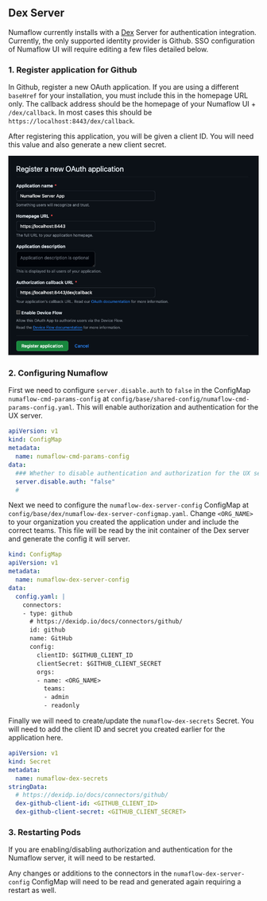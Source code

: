 ## Dex Server

Numaflow currently installs with a [Dex](https://github.com/dexidp/dex) Server for authentication integration. Currently,
the only supported identity provider is Github. SSO configuration of Numaflow UI will require editing a few files
detailed below.

### 1. Register application for Github

In Github, register a new OAuth application. If you are using a different `baseHref` for your installation, you must include this in the homepage URL only.
The callback address should be the homepage of your Numaflow UI + `/dex/callback`. In most cases this should be `https://localhost:8443/dex/callback`.

After registering this application, you will be given a client ID. You will need this value and also generate
a new client secret.

![Register OAuth App](../assets/creating-application-github.png "Register OAuth App")

### 2. Configuring Numaflow

First we need to configure `server.disable.auth` to `false` in the ConfigMap `numaflow-cmd-params-config` at `config/base/shared-config/numaflow-cmd-params-config.yaml`.
This will enable authorization and authentication for the UX server.

```yaml
apiVersion: v1
kind: ConfigMap
metadata:
  name: numaflow-cmd-params-config
data:
  ### Whether to disable authentication and authorization for the UX server, defaults to false.
  server.disable.auth: "false"
  #
```

Next we need to configure the `numaflow-dex-server-config` ConfigMap at `config/base/dex/numaflow-dex-server-configmap.yaml`.
Change `<ORG_NAME>` to your organization you created the application under and include the correct teams.
This file will be read by the init container of the Dex server and generate the config it will server.

```yaml
kind: ConfigMap
apiVersion: v1
metadata:
  name: numaflow-dex-server-config
data:
  config.yaml: |
    connectors:
    - type: github
      # https://dexidp.io/docs/connectors/github/
      id: github
      name: GitHub
      config:
        clientID: $GITHUB_CLIENT_ID
        clientSecret: $GITHUB_CLIENT_SECRET
        orgs:
        - name: <ORG_NAME>
          teams:
          - admin
          - readonly
```

Finally we will need to create/update the `numaflow-dex-secrets` Secret.
You will need to add the client ID and secret you created earlier for the application here.

```yaml
apiVersion: v1
kind: Secret
metadata:
  name: numaflow-dex-secrets
stringData:
  # https://dexidp.io/docs/connectors/github/
  dex-github-client-id: <GITHUB_CLIENT_ID>
  dex-github-client-secret: <GITHUB_CLIENT_SECRET>
```

### 3. Restarting Pods

If you are enabling/disabling authorization and authentication for the Numaflow server, it will need to be restarted.

Any changes or additions to the connectors in the `numaflow-dex-server-config` ConfigMap will need to be read and
generated again requiring a restart as well.


